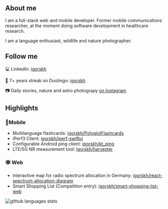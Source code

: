 ## About me
I am a full-stack web and mobile developer. Former mobile communications researcher, at the moment doing software development in healthcare research.

I am a language enthusiast, wildlife and nature photographer.

## Follow me

💻 LinkedIn: [igorskh](https://linkedin.com/in/igorskh)

🦉 7+ years streak on Duolingo: [igorskh](https://duolingo.com/profile/igorskh)

📷 Daily stories, nature and astro photograpy [on Instagram](https://www.instagram.com/igorskh/)

## Highlights
### 🍏Mobile 
- Multilanguage flashcards: [igorskh/PolyglotFlashcards](https://github.com/igorskh/PolyglotFlashcards)
- iPerf3 Client: [igorskh/iperf-swiftui](https://github.com/igorskh/iperf-swiftui)
- Configurable Android ping client: [igorskh/kt_ping](https://github.com/igorskh/kt_ping)
- LTE/5G NR measurement tool: [igorskh/harvester](https://github.com/igorskh/harvester)
### 🕸 Web
- Interactive map for radio spectrum allocation in Germany: [igorskh/react-spectrum-allocation-diagram](https://github.com/igorskh/react-spectrum-allocation-diagram)
- Smart Shopping List (Competition entry): [igorskh/smart-shopping-list-web](https://github.com/igorskh/smart-shopping-list-web)

![github languages stats](https://github-readme-stats.vercel.app/api/top-langs/?username=igorskh&layout=compact&theme=blue-green&hide=c,html)
